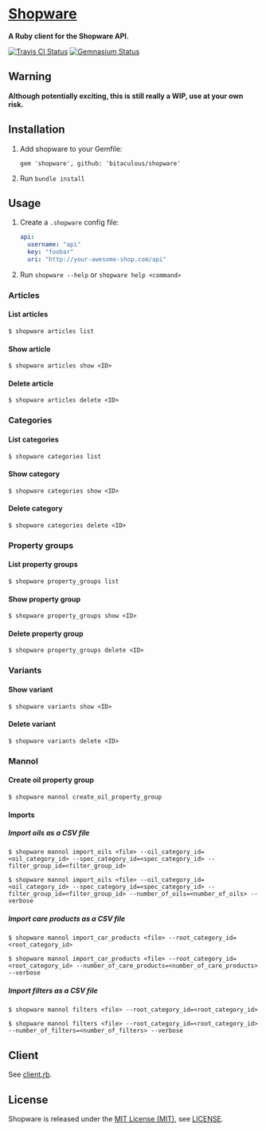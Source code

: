 [Shopware]
==========

**A Ruby client for the Shopware API.**

[![Travis CI Status][Travis CI Status]][Travis CI]
[![Gemnasium Status][Gemnasium Status]][Gemnasium]

Warning
-------

**Although potentially exciting, this is still really a WIP, use at your own risk.**

Installation
------------

1. Add shopware to your Gemfile:

    ```
    gem 'shopware', github: 'bitaculous/shopware'
    ```

2. Run `bundle install`

Usage
-----

1. Create a `.shopware` config file:

    ```yml
    api:
      username: "api"
      key: "foobar"
      uri: "http://your-awesome-shop.com/api"
    ```

2. Run `shopware --help` or `shopware help <command>`

### Articles

#### List articles

```
$ shopware articles list
```

#### Show article

```
$ shopware articles show <ID>
```

#### Delete article

```
$ shopware articles delete <ID>
```

### Categories

#### List categories

```
$ shopware categories list
```

#### Show category

```
$ shopware categories show <ID>
```

#### Delete category

```
$ shopware categories delete <ID>
```

### Property groups

#### List property groups

```
$ shopware property_groups list
```

#### Show property group

```
$ shopware property_groups show <ID>
```

#### Delete property group

```
$ shopware property_groups delete <ID>
```

### Variants

#### Show variant

```
$ shopware variants show <ID>
```

#### Delete variant

```
$ shopware variants delete <ID>
```

### Mannol

#### Create oil property group

```
$ shopware mannol create_oil_property_group
```

#### Imports

##### Import oils as a CSV file

```
$ shopware mannol import_oils <file> --oil_category_id=<oil_category_id> --spec_category_id=<spec_category_id> --filter_group_id=<filter_group_id>

$ shopware mannol import_oils <file> --oil_category_id=<oil_category_id> --spec_category_id=<spec_category_id> --filter_group_id=<filter_group_id> --number_of_oils=<number_of_oils> --verbose
```

##### Import care products as a CSV file

```
$ shopware mannol import_car_products <file> --root_category_id=<root_category_id>

$ shopware mannol import_car_products <file> --root_category_id=<root_category_id> --number_of_care_products=<number_of_care_products> --verbose
```

##### Import filters as a CSV file

```
$ shopware mannol filters <file> --root_category_id=<root_category_id>

$ shopware mannol filters <file> --root_category_id=<root_category_id> --number_of_filters=<number_of_filters> --verbose
```

Client
------

See [client.rb].

License
-------

Shopware is released under the [MIT License (MIT)], see [LICENSE].

[client.rb]: https://github.com/bitaculous/shopware/blob/master/lib/shopware/api/client.rb "client.rub"
[Gemnasium Status]: http://img.shields.io/gemnasium/bitaculous/shopware.svg?style=flat "Gemnasium Status"
[Gemnasium]: https://gemnasium.com/bitaculous/shopware "Shopware at Gemnasium"
[LICENSE]: https://raw.githubusercontent.com/bitaculous/shopware/master/LICENSE "License"
[MIT License (MIT)]: http://opensource.org/licenses/MIT "The MIT License (MIT)"
[Shopware]: http://bitaculous.github.io/shopware "A Ruby client for the Shopware API."
[Travis CI Status]: http://img.shields.io/travis/bitaculous/shopware.svg?style=flat "Travis CI Status"
[Travis CI]: https://travis-ci.org/bitaculous/shopware "Shopware at Travis CI"